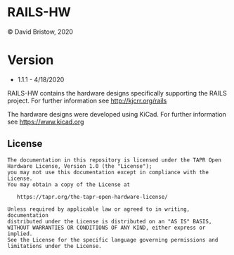 # RAILS-HW
&copy; David Bristow, 2020

# Version
* 1.1.1 - 4/18/2020

RAILS-HW contains the hardware designs specifically supporting the RAILS project.
For further information see http://kjcrr.org/rails

The hardware designs were developed using KiCad. For further information see https://www.kicad.org

## License

    The documentation in this repository is licensed under the TAPR Open Hardware License, Version 1.0 (the "License");
    you may not use this documentation except in compliance with the License.
    You may obtain a copy of the License at

       https://tapr.org/the-tapr-open-hardware-license/

    Unless required by applicable law or agreed to in writing, documentation
    distributed under the License is distributed on an "AS IS" BASIS,
    WITHOUT WARRANTIES OR CONDITIONS OF ANY KIND, either express or implied.
    See the License for the specific language governing permissions and
    limitations under the License.



